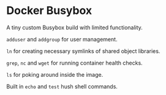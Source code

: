# Docker Busybox

A tiny custom Busybox build with limited functionality. 

`adduser` and `addgroup` for user management.

`ln` for creating necessary symlinks of shared object libraries.

`grep`, `nc` and `wget` for running container health checks.

`ls` for poking around inside the image.

Built in `echo` and `test` hush shell commands.
